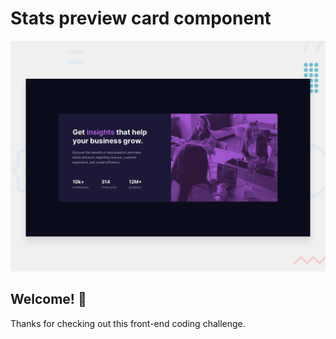 # Stats preview card component

![Design preview for the Stats preview card component coding challenge](./design/desktop-preview.jpg)

## Welcome! 👋

Thanks for checking out this front-end coding challenge.
